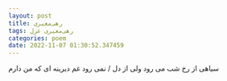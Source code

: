 ```yaml
---
layout: post
title: رهی‌معیری
tags: رهی‌معیری غزل
categories: poem
date: 2022-11-07 01:30:52.347459
---
```


سیاهی از رخ شب می رود ولی از دل / نمی رود غم دیرینه ای که من دارم